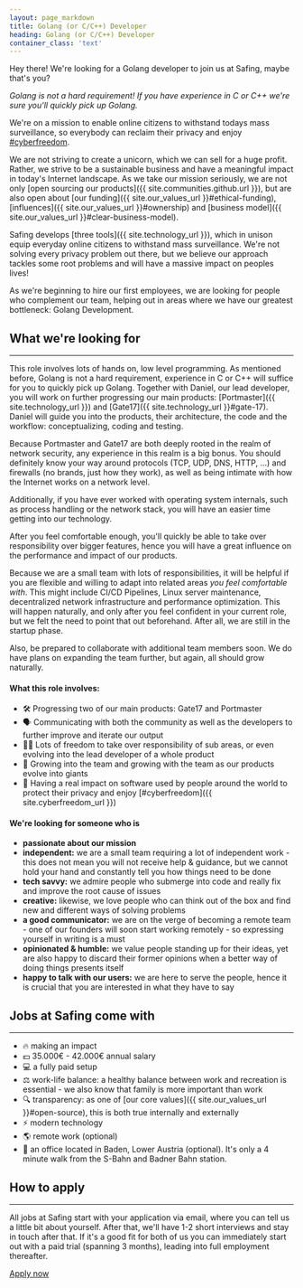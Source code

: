 ```yaml
---
layout: page_markdown
title: Golang (or C/C++) Developer
heading: Golang (or C/C++) Developer
container_class: 'text'
---
```


Hey there! We're looking for a Golang developer to join us at Safing, maybe that's you?

<i>Golang is not a hard requirement! If you have experience in C or C++ we're sure you'll quickly pick up Golang.</i>

<div class="ui stacked segment">
  <p>
    We're on a mission to enable online citizens to withstand todays mass surveillance, so everybody can reclaim their privacy and enjoy <a href="{{ site.cyberfreedom_url }}">#cyberfreedom</a>.
  </p>
</div>

We are not striving to create a unicorn, which we can sell for a huge profit. Rather, we strive to be a sustainable business and have a meaningful impact in today's Internet landscape. As we take our mission seriously, we are not only [open sourcing our products]({{ site.communities.github.url }}), but are also open about [our funding]({{ site.our_values_url }}#ethical-funding), [influences]({{ site.our_values_url }}#ownership) and [business model]({{ site.our_values_url }}#clear-business-model).

Safing develops [three tools]({{ site.technology_url }}), which in unison equip everyday online citizens to withstand mass surveillance. We're not solving every privacy problem out there, but we believe our approach tackles some root problems and will have a massive impact on peoples lives!

As we're beginning to hire our first employees, we are looking for people who complement our team, helping out in areas where we have our greatest bottleneck: Golang Development.

## What we're looking for
----------------

This role involves lots of hands on, low level programming. As mentioned before, Golang is not a hard requirement, experience in C or C++ will suffice for you to quickly pick up Golang. Together with Daniel, our lead developer, you will work on further progressing our main products: [Portmaster]({{ site.technology_url }}) and [Gate17]({{ site.technology_url }}#gate-17). Daniel will guide you into the products, their architecture, the code and the workflow: conceptualizing, coding and testing.

Because Portmaster and Gate17 are both deeply rooted in the realm of network security, any experience in this realm is a big bonus. You should definitely know your way around protocols (TCP, UDP, DNS, HTTP, ...) and firewalls (no brands, just how they work), as well as being intimate with how the Internet works on a network level.

Additionally, if you have ever worked with operating system internals, such as process handling or the network stack, you will have an easier time getting into our technology.

After you feel comfortable enough, you'll quickly be able to take over responsibility over bigger features, hence you will have a great influence on the performance and impact of our products.

Because we are a small team with lots of responsibilities, it will be helpful if you are flexible and willing to adapt into related areas _you feel comfortable with_. This might include CI/CD Pipelines, Linux server maintenance, decentralized network infrastructure and performance optimization.
This will happen naturally, and only after you feel confident in your current role, but we felt the need to point that out beforehand. After all, we are still in the startup phase.

Also, be prepared to collaborate with additional team members soon. We do have plans on expanding the team further, but again, all should grow naturally.

#### What this role involves:

- 🛠 Progressing two of our main products: Gate17 and Portmaster
- 🗣 Communicating with both the community as well as the developers to further improve and iterate our output
- 👩‍💻 Lots of freedom to take over responsibility of sub areas, or even evolving into the lead developer of a whole product
- 🚀 Growing into the team and growing with the team as our products evolve into giants
- 🌟 Having a real impact on software used by people around the world to protect their privacy and enjoy [#cyberfreedom]({{ site.cyberfreedom_url }})

#### We're looking for someone who is

- **passionate about our mission**
- **independent:** we are a small team requiring a lot of independent work - this does not mean you will not receive help & guidance, but we cannot hold your hand and constantly tell you how things need to be done
- **tech savvy:** we admire people who submerge into code and really fix and improve the root cause of issues
- **creative:** likewise, we love people who can think out of the box and find new and different ways of solving problems
- **a good communicator:** we are on the verge of becoming a remote team - one of our founders will soon start working remotely - so expressing yourself in writing is a must
- **opinionated & humble:** we value people standing up for their ideas, yet are also happy to discard their former opinions when a better way of doing things presents itself
- **happy to talk with our users:** we are here to serve the people, hence it is crucial that you are interested in what they have to say

## Jobs at Safing come with
----------------

- 🔥 making an impact
- 💵 35.000€ - 42.000€ annual salary
- 💻 a fully paid setup
- ⚖️ work-life balance: a healthy balance between work and recreation is essential - we also know that family is more important than work
- 🔍 transparency: as one of [our core values]({{ site.our_values_url }}#open-source), this is both true internally and externally
- ⚡️ modern technology
- 🌎 remote work (optional)
- 🏢 an office located in Baden, Lower Austria (optional). It's only a 4 minute walk from the S-Bahn and Badner Bahn station.

## How to apply
----------------

All jobs at Safing start with your application via email, where you can tell us a little bit about yourself. After that, we'll have 1-2 short interviews and stay in touch after that. If it's a good fit for both of us you can immediately start out with a paid trial (spanning 3 months), leading into full employment thereafter.

<div class="ui centered row">
  <div class="ui basic segment">
    <a class="ui safing-primary button" href="mailto:hello@safing.io">
      Apply now
    </a>
  </div>
</div>

